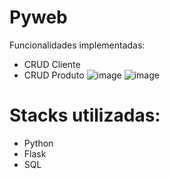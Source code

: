 # Pyweb
Funcionalidades implementadas:
- CRUD Cliente
- CRUD Produto
![image](https://user-images.githubusercontent.com/79992764/230721761-7b5ca9a1-c5ec-44c5-a16b-5e186701bbef.png)
![image](https://user-images.githubusercontent.com/79992764/230721793-8b5b2476-8de9-4284-8d63-250a7f98771f.png)

# Stacks utilizadas:
- Python
- Flask
- SQL



